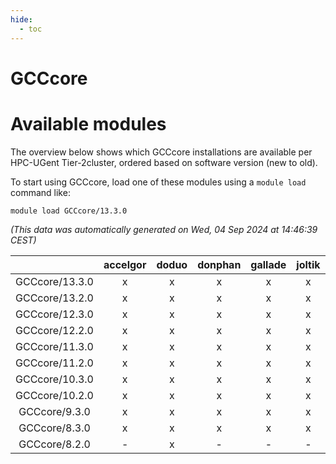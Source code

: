 ```yaml
---
hide:
  - toc
---
```


GCCcore
=======

# Available modules


The overview below shows which GCCcore installations are available per HPC-UGent Tier-2cluster, ordered based on software version (new to old).

To start using GCCcore, load one of these modules using a `module load` command like:

```shell
module load GCCcore/13.3.0
```

*(This data was automatically generated on Wed, 04 Sep 2024 at 14:46:39 CEST)*  

| |accelgor|doduo|donphan|gallade|joltik|shinx|skitty|
| :---: | :---: | :---: | :---: | :---: | :---: | :---: | :---: |
|GCCcore/13.3.0|x|x|x|x|x|x|x|
|GCCcore/13.2.0|x|x|x|x|x|x|x|
|GCCcore/12.3.0|x|x|x|x|x|x|x|
|GCCcore/12.2.0|x|x|x|x|x|x|x|
|GCCcore/11.3.0|x|x|x|x|x|x|x|
|GCCcore/11.2.0|x|x|x|x|x|x|x|
|GCCcore/10.3.0|x|x|x|x|x|-|x|
|GCCcore/10.2.0|x|x|x|x|x|-|x|
|GCCcore/9.3.0|x|x|x|x|x|-|x|
|GCCcore/8.3.0|x|x|x|x|x|-|x|
|GCCcore/8.2.0|-|x|-|-|-|-|-|
